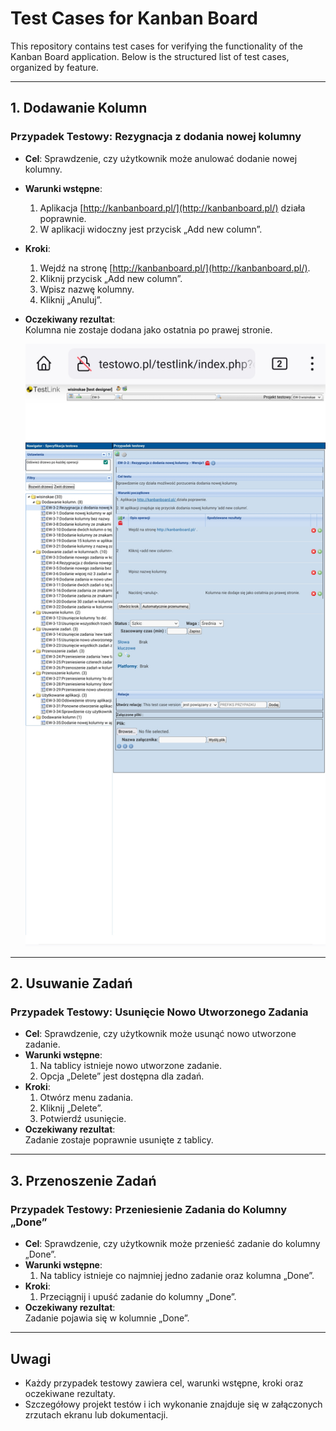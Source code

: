 # Test Cases for Kanban Board

This repository contains test cases for verifying the functionality of the Kanban Board application. Below is the structured list of test cases, organized by feature.

---

## 1. Dodawanie Kolumn

### Przypadek Testowy: Rezygnacja z dodania nowej kolumny
- **Cel**: Sprawdzenie, czy użytkownik może anulować dodanie nowej kolumny.
- **Warunki wstępne**:  
  1. Aplikacja [http://kanbanboard.pl/](http://kanbanboard.pl/) działa poprawnie.  
  2. W aplikacji widoczny jest przycisk „Add new column”.
- **Kroki**:
  1. Wejdź na stronę [http://kanbanboard.pl/](http://kanbanboard.pl/).
  2. Kliknij przycisk „Add new column”.
  3. Wpisz nazwę kolumny.
  4. Kliknij „Anuluj”.
- **Oczekiwany rezultat**:  
  Kolumna nie zostaje dodana jako ostatnia po prawej stronie.
  
  ![Test Case Screenshot](https://github.com/ewewis/Test-Cases-for-the-KanbanBoard-Application/blob/main/Rezygnacja_z_dodania_nowej_kolumny.png)


---

## 2. Usuwanie Zadań

### Przypadek Testowy: Usunięcie Nowo Utworzonego Zadania
- **Cel**: Sprawdzenie, czy użytkownik może usunąć nowo utworzone zadanie.
- **Warunki wstępne**:  
  1. Na tablicy istnieje nowo utworzone zadanie.  
  2. Opcja „Delete” jest dostępna dla zadań.
- **Kroki**:
  1. Otwórz menu zadania.
  2. Kliknij „Delete”.
  3. Potwierdź usunięcie.
- **Oczekiwany rezultat**:  
  Zadanie zostaje poprawnie usunięte z tablicy.

---

## 3. Przenoszenie Zadań

### Przypadek Testowy: Przeniesienie Zadania do Kolumny „Done”
- **Cel**: Sprawdzenie, czy użytkownik może przenieść zadanie do kolumny „Done”.
- **Warunki wstępne**:  
  1. Na tablicy istnieje co najmniej jedno zadanie oraz kolumna „Done”.
- **Kroki**:
  1. Przeciągnij i upuść zadanie do kolumny „Done”.
- **Oczekiwany rezultat**:  
  Zadanie pojawia się w kolumnie „Done”.

---

## Uwagi
- Każdy przypadek testowy zawiera cel, warunki wstępne, kroki oraz oczekiwane rezultaty.
- Szczegółowy projekt testów i ich wykonanie znajduje się w załączonych zrzutach ekranu lub dokumentacji.

